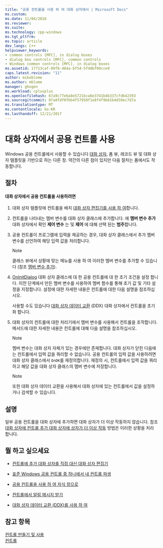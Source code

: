 ```yaml
---
title: "공용 컨트롤을 사용 하 여 대화 상자에서 | Microsoft Docs"
ms.custom: 
ms.date: 11/04/2016
ms.reviewer: 
ms.suite: 
ms.technology: cpp-windows
ms.tgt_pltfrm: 
ms.topic: article
dev_langs: C++
helpviewer_keywords:
- common controls [MFC], in dialog boxes
- dialog box controls [MFC], common controls
- Windows common controls [MFC], in dialog boxes
ms.assetid: 17713caf-09f8-484a-bf54-5f48bf09cce9
caps.latest.revision: "11"
author: mikeblome
ms.author: mblome
manager: ghogen
ms.workload: cplusplus
ms.openlocfilehash: 67a9c77e6a8e5721bca6e3741b4b337cfdb42393
ms.sourcegitcommit: 8fa8fdf0fbb4f57950f1e8f4f9b81b4d39ec7d7a
ms.translationtype: MT
ms.contentlocale: ko-KR
ms.lasthandoff: 12/21/2017
---
```

# <a name="using-common-controls-in-a-dialog-box"></a>대화 상자에서 공용 컨트롤 사용
Windows 공용 컨트롤에서 사용할 수 있습니다 [대화 상자](../mfc/dialog-boxes.md), 폼 뷰, 레코드 뷰 및 대화 상자 템플릿을 기반으로 하는 다른 창. 약간의 다른 점이 있지만 다음 절차는 폼에서도 작동합니다.  
  
## <a name="procedures"></a>절차  
  
#### <a name="to-use-a-common-control-in-a-dialog-box"></a>대화 상자에서 공용 컨트롤을 사용하려면  
  
1.  대화 상자 템플릿에 컨트롤을 배치 [대화 상자 편집기를 사용 하 여](../mfc/using-the-dialog-editor-to-add-controls.md)합니다.  
  
2.  컨트롤을 나타내는 멤버 변수를 대화 상자 클래스에 추가합니다. 에 **멤버 변수 추가** 대화 상자에서 확인 **제어 변수** 는 및 **제어** 에 대해 선택 된는 **범주**합니다.  
  
3.  공용 컨트롤이 프로그램에 입력을 제공하는 경우, 대화 상자 클래스에서 추가 멤버 변수를 선언하여 해당 입력 값을 처리합니다.  
  
    > [!NOTE]
    >  클래스 뷰에서 상황에 맞는 메뉴를 사용 하 여 이러한 멤버 변수를 추가할 수 있습니다 (참조 [멤버 변수 추가](../ide/adding-a-member-variable-visual-cpp.md)).  
  
4.  [OnInitDialog](../mfc/reference/cdialog-class.md#oninitdialog) 대화 상자 클래스에 대 한 공용 컨트롤에 대 한 초기 조건을 설정 합니다. 이전 단계에서 만든 멤버 변수를 사용하여 멤버 함수를 통해 초기 값 및 기타 설정을 지정합니다. 설정에 대한 자세한 내용은 컨트롤에 대한 다음 설명을 참조하십시오.  
  
     사용할 수도 있습니다 [대화 상자 데이터 교환](../mfc/dialog-data-exchange-and-validation.md) (DDX) 대화 상자에서 컨트롤을 초기화 합니다.  
  
5.  대화 상자의 컨트롤에 대한 처리기에서 멤버 변수를 사용해서 컨트롤을 조작합니다. 메서드에 대한 자세한 내용은 컨트롤에 대해 다음 설명을 참조하십시오.  
  
    > [!NOTE]
    >  멤버 변수는 대화 상자 자체가 있는 경우에만 존재합니다. 대화 상자가 닫힌 다음에는 컨트롤에서 입력 값을 쿼리할 수 없습니다. 공용 컨트롤의 입력 값을 사용하려면 대화 상자 클래스에서 `OnOK`를 재정의합니다. 재정의 시, 컨트롤에서 입력 값을 쿼리하고 해당 값을 대화 상자 클래스의 멤버 변수에 저장합니다.  
  
    > [!NOTE]
    >  또한 대화 상자 데이터 교환을 사용해서 대화 상자에 있는 컨트롤에서 값을 설정하거나 검색할 수 있습니다.  
  
## <a name="remarks"></a>설명  
 일부 공용 컨트롤을 대화 상자에 추가하면 대화 상자가 더 이상 작동하지 않습니다. 참조 [대화 상자에 컨트롤 추가 대화 상자에 상자가 더 이상 작동](../windows/adding-controls-to-a-dialog-causes-the-dialog-to-no-longer-function.md) 방법은 이러한 상황을 처리 합니다.  
  
## <a name="what-do-you-want-to-do"></a>뭘 하고 싶으세요  
  
-   [컨트롤에 추가 대화 상자를 직접 대신 대화 상자 편집기](../mfc/adding-controls-by-hand.md)  
  
-   [표준 Windows 공용 컨트롤 중 하나에서 내 컨트롤 파생](../mfc/deriving-controls-from-a-standard-control.md)  
  
-   [공용 컨트롤을 사용 하 여 자식 창으로](../mfc/using-a-common-control-as-a-child-window.md)  
  
-   [컨트롤에서 알림 메시지 받기](../mfc/receiving-notification-from-common-controls.md)  
  
-   [대화 상자 데이터 교환 (DDX)를 사용 하 여](../mfc/dialog-data-exchange-and-validation.md)  
  
## <a name="see-also"></a>참고 항목  
 [컨트롤 만들기 및 사용](../mfc/making-and-using-controls.md)   
 [컨트롤](../mfc/controls-mfc.md)

